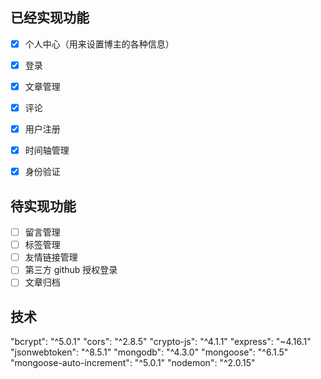 ## 已经实现功能
- [x] 个人中心（用来设置博主的各种信息）
- [x] 登录
- [x] 文章管理
- [x] 评论
- [x] 用户注册
- [x] 时间轴管理
- [x] 身份验证


## 待实现功能
- [ ] 留言管理
- [ ] 标签管理
- [ ] 友情链接管理
- [ ] 第三方 github 授权登录
- [ ] 文章归档

## 技术
"bcrypt": "^5.0.1"
"cors": "^2.8.5"
"crypto-js": "^4.1.1"
"express": "~4.16.1"
"jsonwebtoken": "^8.5.1"
"mongodb": "^4.3.0"
"mongoose": "^6.1.5"
"mongoose-auto-increment": "^5.0.1"
"nodemon": "^2.0.15"
